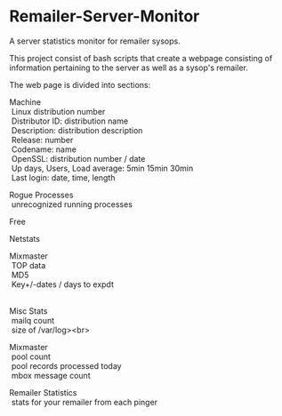 Remailer-Server-Monitor
=======================

A server statistics monitor for remailer sysops.

This project consist of bash scripts that create a webpage consisting of information pertaining to the server as well as a sysop's remailer.

The web page is divided into sections:

Machine<br>
&nbsp;Linux distribution number<br>
&nbsp;Distributor ID: distribution name<br>
&nbsp;Description: distribution description<br>
&nbsp;Release: number<br>
&nbsp;Codename: name<br>
&nbsp;OpenSSL: distribution number / date<br>
&nbsp;Up days, Users, Load average: 5min 15min 30min<br>
&nbsp;Last login: date, time, length<br>

Rogue Processes<br>
&nbsp;unrecognized running processes<br>

Free

Netstats

Mixmaster<br>
&nbsp;TOP data<br>
&nbsp;MD5<br>
&nbsp;Key+/-dates / days to expdt<br><br>

Misc Stats<br>
&nbsp;mailq count<br>
&nbsp;size of /var/log>\<br>

Mixmaster<br>
&nbsp;pool count<br>
&nbsp;pool records processed today<br>
&nbsp;mbox message count<br>

Remailer Statistics<br>
&nbsp;stats for your remailer from each pinger<br>

